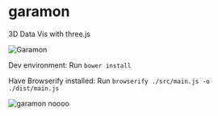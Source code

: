 # garamon
3D Data Vis with three.js

![Garamon](http://37.media.tumblr.com/ad790a38c73e88c3b95005dc05110be4/tumblr_mz6vjj1w6J1rbhnqko2_r1_400.gif)


Dev environment:
Run `bower install`

Have Browserify installed:
Run `browserify ./src/main.js -o ./dist/main.js`







![garamon noooo](https://33.media.tumblr.com/5c8e27815f8616f7eb707067081c64b4/tumblr_mz6vjj1w6J1rbhnqko3_r1_400.gif)
